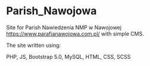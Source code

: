 # Parish_Nawojowa
Site for Parish Nawiedzenia NMP w Nawojowej https://www.parafianawojowa.com.pl/ with simple CMS.

The site written using:

PHP,
JS,
Bootstrap 5.0,
MySQL,
HTML,
CSS,
SCSS
